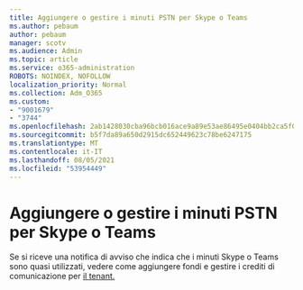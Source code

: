 ```yaml
---
title: Aggiungere o gestire i minuti PSTN per Skype o Teams
ms.author: pebaum
author: pebaum
manager: scotv
ms.audience: Admin
ms.topic: article
ms.service: o365-administration
ROBOTS: NOINDEX, NOFOLLOW
localization_priority: Normal
ms.collection: Adm_O365
ms.custom:
- "9001679"
- "3744"
ms.openlocfilehash: 2ab1428030cba96bcb016ace9a89e53ae86495e0404bb2ca5f0ee4e4a11755a4
ms.sourcegitcommit: b5f7da89a650d2915dc652449623c78be6247175
ms.translationtype: MT
ms.contentlocale: it-IT
ms.lasthandoff: 08/05/2021
ms.locfileid: "53954449"
---
```

# <a name="add-or-manage-pstn-minutes-for-skype-or-teams"></a>Aggiungere o gestire i minuti PSTN per Skype o Teams

Se si riceve una notifica di avviso che indica che i minuti Skype o Teams sono quasi utilizzati, vedere come aggiungere fondi e gestire i crediti di comunicazione per [il tenant.](https://docs.microsoft.com/microsoftteams/add-funds-and-manage-communications-credits)